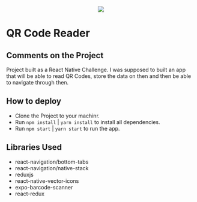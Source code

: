 <div align="center">
    <img src="https://media.istockphoto.com/vectors/code-scanning-sticker-for-smartphone-vector-id1187395193?k=20&m=1187395193&s=612x612&w=0&h=3Il2aa_rCFKX-y7sZuP3p-3G5M0sZ49rpm4Dp2oVeNw="/>
</div>

# QR Code Reader

## Comments on the Project

Project built as a React Native Challenge. I was supposed to built an app that will be able to read QR Codes, store the data on then and then be able to navigate through then.

## How to deploy

 - Clone the Project to your machinr.
 - Run `npm install` | `yarn install` to install all dependencies.
 - Run `npm start`   | `yarn start` to run the app.

## Libraries Used

- react-navigation/bottom-tabs
- react-navigation/native-stack
- reduxjs
- react-native-vector-icons
- expo-barcode-scanner
- react-redux
